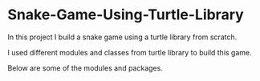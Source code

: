 # Snake-Game-Using-Turtle-Library

In this project I build a snake game using a turtle library from scratch.

I used different modules and classes from turtle library to build this game.

Below are some of the modules and packages.

